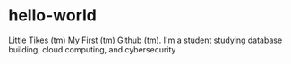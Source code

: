 # hello-world
Little Tikes (tm) My First (tm) Github (tm). 
I'm a student studying database building, cloud computing, and cybersecurity
